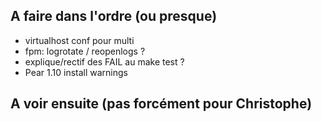 ## A faire dans l'ordre (ou presque)

* virtualhost conf pour multi
* fpm: logrotate / reopenlogs ?
* explique/rectif des FAIL au make test ?
* Pear 1.10 install warnings

## A voir ensuite (pas forcément pour Christophe)

